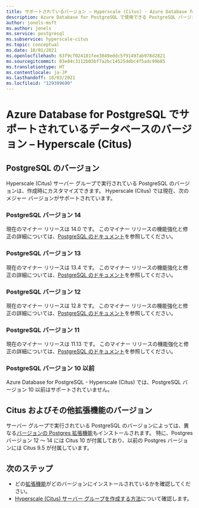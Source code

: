 ```yaml
---
title: サポートされているバージョン – Hyperscale (Citus) - Azure Database for PostgreSQL
description: Azure Database for PostgreSQL で使用できる PostgreSQL バージョン - Hyperscale (Citus)
author: jonels-msft
ms.author: jonels
ms.service: postgresql
ms.subservice: hyperscale-citus
ms.topic: conceptual
ms.date: 10/01/2021
ms.openlocfilehash: 63f9cf024101fee3049eddc5f91497ab978d2821
ms.sourcegitcommit: 03e84c3112b03bf7a2bc14525ddbc4f5adc99b85
ms.translationtype: HT
ms.contentlocale: ja-JP
ms.lasthandoff: 10/03/2021
ms.locfileid: "129399690"
---
```

# <a name="supported-database-versions-in-azure-database-for-postgresql--hyperscale-citus"></a>Azure Database for PostgreSQL でサポートされているデータベースのバージョン – Hyperscale (Citus)

## <a name="postgresql-versions"></a>PostgreSQL のバージョン

Hyperscale (Citus) サーバー グループで実行されている PostgreSQL のバージョンは、作成時にカスタマイズできます。 Hyperscale (Citus) では現在、次のメジャー バージョンがサポートされています。

### <a name="postgresql-version-14"></a>PostgreSQL バージョン 14

現在のマイナー リリースは 14.0 です。 このマイナー リリースの機能強化と修正の詳細については、[PostgreSQL のドキュメント](https://www.postgresql.org/docs/14/release-14.html)を参照してください。

### <a name="postgresql-version-13"></a>PostgreSQL バージョン 13

現在のマイナー リリースは 13.4 です。 このマイナー リリースの機能強化と修正の詳細については、[PostgreSQL のドキュメント](https://www.postgresql.org/docs/13/release-13-4.html)を参照してください。

### <a name="postgresql-version-12"></a>PostgreSQL バージョン 12

現在のマイナー リリースは 12.8 です。 このマイナー リリースの機能強化と修正の詳細については、[PostgreSQL のドキュメント](https://www.postgresql.org/docs/12/release-12-8.html)を参照してください。

### <a name="postgresql-version-11"></a>PostgreSQL バージョン 11

現在のマイナー リリースは 11.13 です。 このマイナー リリースの機能強化と修正の詳細については、[PostgreSQL のドキュメント](https://www.postgresql.org/docs/11/release-11-13.html)を参照してください。

### <a name="postgresql-version-10-and-older"></a>PostgreSQL バージョン 10 以前

Azure Database for PostgreSQL - Hyperscale (Citus) では、PostgreSQL バージョン 10 以前はサポートされていません。

## <a name="citus-and-other-extension-versions"></a>Citus およびその他拡張機能のバージョン

サーバー グループで実行されている PostgreSQL のバージョンによっては、異なる[バージョンの Postgres 拡張機能](concepts-hyperscale-extensions.md)もインストールされます。 特に、Postgres バージョン 12 ～ 14 には Citus 10 が付属しており、以前の Postgres バージョンには Citus 9.5 が付属しています。

## <a name="next-steps"></a>次のステップ

* どの[拡張機能](concepts-hyperscale-extensions.md)がどのバージョンにインストールされているかを確認してください。
* [Hyperscale (Citus) サーバー グループを作成する方法](quickstart-create-hyperscale-portal.md)について確認します。
